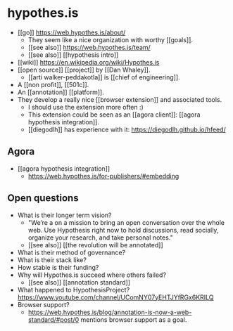 # hypothes.is

- [[go]] https://web.hypothes.is/about/
  - They seem like a nice organization with worthy [[goals]].
  - [[see also]] https://web.hypothes.is/team/
  - [[see also]] [[hypothesis intro]]
- [[wiki]] https://en.wikipedia.org/wiki/Hypothes.is
- [[open source]] [[project]] by [[Dan Whaley]].
  - [[arti walker-peddakotla]] is [[chief of engineering]].
- A [[non profit]], [[501c]].
- An [[annotation]] [[platform]]. 
- They develop a really nice [[browser extension]] and associated tools.
  - I should use the extension more often :)
  - This extension could be seen as an [[agora client]]: [[agora hypothesis integration]].
  - [[diegodlh]] has experience with it: https://diegodlh.github.io/hfeed/

## Agora
- [[agora hypothesis integration]]
  - https://web.hypothes.is/for-publishers/#embedding

## Open questions
- What is their longer term vision?
  - "We’re a on a mission to bring an open conversation over the whole web. Use Hypothesis right now to hold discussions, read socially, organize your research, and take personal notes."
  - [[see also]] [[the revolution will be annotated]]
- What is their method of governance?
- What is their stack like?
- How stable is their funding?
- Why will Hypothes.is succeed where others failed?
  - [[see also]] [[annotation standard]]
- What happened to HypothesisProject? https://www.youtube.com/channel/UComNY07yEHTJYfRGx6KRILQ
- Browser support?
  - https://web.hypothes.is/blog/annotation-is-now-a-web-standard/#post/0 mentions browser support as a goal.



